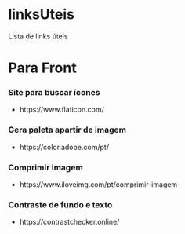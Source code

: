 # linksUteis
Lista de links úteis 

<h1> Para Front </h1>

<h3> Site para buscar ícones </h3>
  <ul>
    <li>https://www.flaticon.com/</li>
  </ul>
  
<h3> Gera paleta apartir de imagem </h3>
  <ul>
    <li>https://color.adobe.com/pt/</li>
  </ul>
  
  <h3> Comprimir imagem </h3>
  <ul>
    <li>https://www.iloveimg.com/pt/comprimir-imagem</li>
  </ul>
  
  <h3> Contraste de fundo e texto </h3>
  <ul>
    <li>https://contrastchecker.online/</li>
  </ul>
